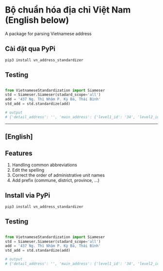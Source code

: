 # Bộ chuẩn hóa địa chỉ Việt Nam (English below)

A package for parsing Vietnamese address

## Cài đặt qua PyPi

```shell
pip3 install vn_address_standardizer
```

## Testing

```python

from VietnameseStandardization import Siameser
std = Siameser.Siameser(stadard_scope='all')
add = '437 Ng. Thì Nhậm P. Kỳ Bá, Thái Bình'
std_add = std.standardize(add)

# output
# {'detail_address': '', 'main_address': {'level1_id': '34', 'level2_id': '336', 'level3_id': '12442', 'name': 'Phường Kỳ Bá', 'type': 'Phường', 'detail': 'Phường Kỳ Bá,Thái Bình,Tỉnh Thái Bình'}, 'similarity_score': 0.6161}

```

---

## [English]

## Features

1. Handling common abbreviations
2. Edit the spelling
3. Correct the order of administrative unit names
4. Add prefix (commune, district, province, ...)

## Install via PyPi

```shell
pip3 install vn_address_standardizer
```

## Testing

```python

from VietnameseStandardization import Siameser
std = Siameser.Siameser(stadard_scope='all')
add = '437 Ng. Thì Nhậm P. Kỳ Bá, Thái Bình'
std_add = std.standardize(add)

# output
# {'detail_address': '', 'main_address': {'level1_id': '34', 'level2_id': '336', 'level3_id': '12442', 'name': 'Phường Kỳ Bá', 'type': 'Phường', 'detail': 'Phường Kỳ Bá,Thái Bình,Tỉnh Thái Bình'}, 'similarity_score': 0.6161}

```
